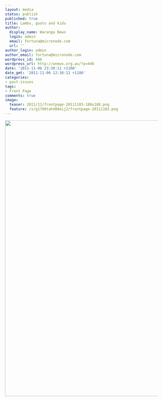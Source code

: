 ```yaml
---
layout: media
status: publish
published: true
title: Lambs, goats and kids
author:
  display_name: Waranga News
  login: admin
  email: fortuna@micronode.com
  url: ''
author_login: admin
author_email: fortuna@micronode.com
wordpress_id: 446
wordpress_url: http://wnews.org.au/?p=446
date: '2011-11-06 23:38:11 +1100'
date_gmt: '2011-11-06 12:38:11 +1100'
categories:
- past-issues
tags:
- Front Page
comments: true
image:
  teaser: 2011/11/frontpage-20111103-188x188.png
  feature: /s/g1706tahd88eij2/frontpage-20111103.png
---
```


<a href="{{ site.url }}/images/2011/11/frontpage-20111103.pdf"><img class="alignnone size-full wp-image-444" title="Front Page - November 3, 2011" src="{{ site.url }}/images/2011/11/frontpage-20111103.png" alt="" width="624" height="907" /></a>
